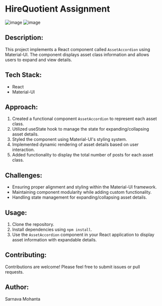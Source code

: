 # HireQuotient Assignment

![image](https://github.com/Champ2001/Table/assets/95713320/c82fd92b-e577-4d4f-94f8-69164b639b32)
![image](https://github.com/Champ2001/Table/assets/95713320/6effaf43-5dec-4331-b0f9-cb938f7b0391)


## Description:
This project implements a React component called `AssetAccordion` using Material-UI. The component displays asset class information and allows users to expand and view details.

## Tech Stack:
- React
- Material-UI

## Approach:
1. Created a functional component `AssetAccordion` to represent each asset class.
2. Utilized useState hook to manage the state for expanding/collapsing asset details.
3. Styled the component using Material-UI's styling system.
4. Implemented dynamic rendering of asset details based on user interaction.
5. Added functionality to display the total number of posts for each asset class.

## Challenges:
- Ensuring proper alignment and styling within the Material-UI framework.
- Maintaining component modularity while adding custom functionality.
- Handling state management for expanding/collapsing asset details.

## Usage:
1. Clone the repository.
2. Install dependencies using `npm install`.
3. Use the `AssetAccordion` component in your React application to display asset information with expandable details.

## Contributing:
Contributions are welcome! Please feel free to submit issues or pull requests.



## Author:
Sarnava Mohanta
